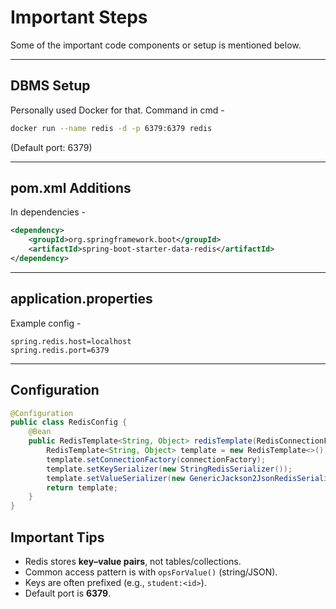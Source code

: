 # Important Steps

Some of the important code components or setup is mentioned below.

---

## DBMS Setup

Personally used Docker for that. Command in cmd -

```bash
docker run --name redis -d -p 6379:6379 redis
```

(Default port: 6379)

---

## pom.xml Additions

In dependencies -

```xml
<dependency>
    <groupId>org.springframework.boot</groupId>
    <artifactId>spring-boot-starter-data-redis</artifactId>
</dependency>
```

---

## application.properties

Example config -

```properties
spring.redis.host=localhost
spring.redis.port=6379
```

---

## Configuration

```java
@Configuration
public class RedisConfig {
    @Bean
    public RedisTemplate<String, Object> redisTemplate(RedisConnectionFactory connectionFactory) {
        RedisTemplate<String, Object> template = new RedisTemplate<>();
        template.setConnectionFactory(connectionFactory);
        template.setKeySerializer(new StringRedisSerializer());
        template.setValueSerializer(new GenericJackson2JsonRedisSerializer());
        return template;
    }
}
```

## Important Tips

* Redis stores **key–value pairs**, not tables/collections.
* Common access pattern is with `opsForValue()` (string/JSON).
* Keys are often prefixed (e.g., `student:<id>`).
* Default port is **6379**.
